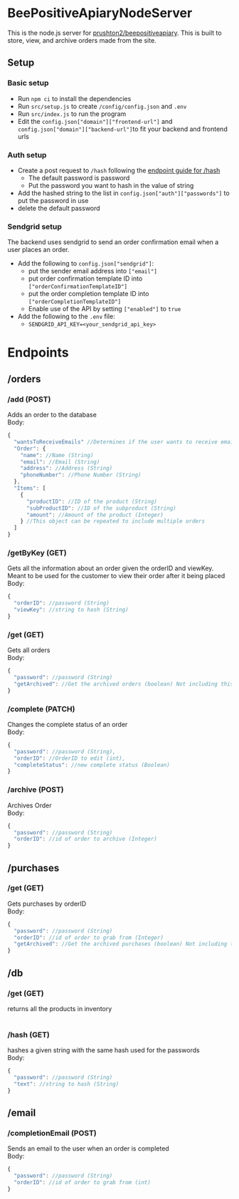 # BeePositiveApiaryNodeServer

This is the node.js server for [prushton2/beepositiveapiary](https://github.com/prushton2/beepositiveapiary). This is built to store, view, and archive orders made from the site.<br>

## Setup

### Basic setup

* Run ```npm ci``` to install the dependencies
* Run ```src/setup.js``` to create ```/config/config.json``` and ```.env```
* Run ```src/index.js``` to run the program
* Edit the ```config.json["domain"]["frontend-url"]``` and ```config.json["domain"]["backend-url"]```to fit your backend and frontend urls

### Auth setup

* Create a post request to ```/hash``` following the [endpoint guide for /hash](#hash-get)
  * The default password is password
  * Put the password you want to hash in the value of string
* Add the hashed string to the list in ```config.json["auth"]["passwords"]``` to put the password in use
* delete the default password

### Sendgrid setup

The backend uses sendgrid to send an order confirmation email when a user places an order.

* Add the following to ```config.json["sendgrid"]```:
  * put the sender email address into ```["email"]```
  * put order confirmation template ID into ```["orderConfirmationTemplateID"]```
  * put the order completion template ID into ```["orderCompletionTemplateID"]```
  * Enable use of the API by setting ```["enabled"]``` to ```true```
* Add the following to the ```.env``` file:
  * ```SENDGRID_API_KEY=<your_sendgrid_api_key>```

# Endpoints

## /orders
### /add (POST)
Adds an order to the database<br>
Body:
```javascript
{
  "wantsToReceiveEmails" //Determines if the user wants to receive emails (Order confirmation and order completion) (boolean)
  "Order": {
    "name": //Name (String)
    "email": //Email (String)
    "address": //Address (String)
    "phoneNumber": //Phone Number (String)
  },
  "Items": [
    {
      "productID": //ID of the product (String)
      "subProductID": //ID of the subproduct (String)
      "amount": //Amount of the product (Integer)
    } //This object can be repeated to include multiple orders
  ]
}

```
### /getByKey (GET)
Gets all the information about an order given the orderID and viewKey. Meant to be used for the customer to view their order after it being placed<br>
Body:
```javascript
{
  "orderID": //password (String)
  "viewKey": //string to hash (String)
}

```
### /get (GET)
Gets all orders<br>
Body:
```javascript
{
  "password": //password (String)
  "getArchived": //Get the archived orders (boolean) Not including this assumes it is false
}
```
### /complete (PATCH)
Changes the complete status of an order<br>
Body:
```javascript
{
  "password": //password (String),
  "orderID": //OrderID to edit (int),
  "completeStatus": //new complete status (Boolean)
}
```
### /archive (POST)
Archives Order<br>
Body:
```javascript
{
  "password": //password (String)
  "orderID": //id of order to archive (Integer)
}

```
## /purchases
### /get (GET)
Gets purchases by orderID<br>
Body:
```javascript
{
  "password": //password (String)
  "orderID": //id of order to grab from (Integer)
  "getArchived": //Get the archived purchases (boolean) Not including this assumes it is false
}
```
## /db
### /get (GET)
returns all the products in inventory<br><br>
### /hash (GET)
hashes a given string with the same hash used for the passwords<br>
Body:
```javascript
{
  "password": //password (String)
  "text": //string to hash (String)
}
```
## /email
### /completionEmail (POST)
Sends an email to the user when an order is completed<br>
Body:
```javascript
{
  "password": //password (String)
  "orderID": //id of order to grab from (int)
}

```









